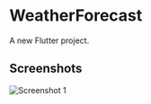 # WeatherForecast

A new Flutter project.

## Screenshots

![Screenshot 1](flutter_application_1/lib/assets/Screenshot_1718261809.png)
